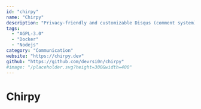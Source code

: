 ```yaml
---
id: "chirpy"
name: "Chirpy"
description: "Privacy-friendly and customizable Disqus (comment system) alternate."
tags:
  - "AGPL-3.0"
  - "Docker"
  - "Nodejs"
category: "Communication"
website: "https://chirpy.dev"
github: "https://github.com/devrsi0n/chirpy"
#image: "/placeholder.svg?height=300&width=400"
---
```


# Chirpy
